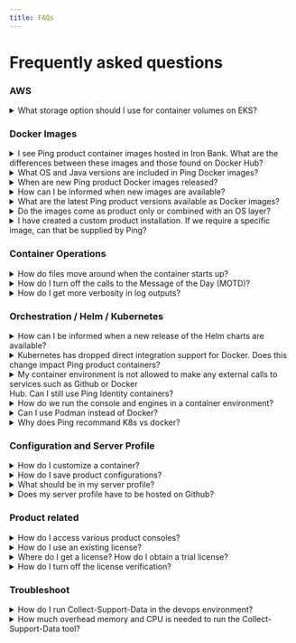 ```yaml
---
title: FAQs
---
```


# Frequently asked questions

### AWS

<details>
  <summary>What storage option should I use for container volumes on EKS?</summary>

Ping recommends the use of EBS volumes for container volumes on EKS.  EFS is not supported. For more information, please visit <a href="https://devops.pingidentity.com/reference/awsStorage/">AWS Storage Considerations</a>.
</details>

### Docker Images

<details>
  <summary>I see Ping product container images hosted in Iron Bank. What are the differences between these images and those found on Docker Hub?</summary>

<a href="https://docs-ironbank.dso.mil/">Iron Bank</a> is a container image repository intended to host images for those environments requiring additional security, such as for FedRAMP certification and similar situations. Ping does not build these images, but rather they are created by a Ping partner. These images contain the same product code as found on Docker Hub; however, the OS and JDK used in building the container images are chosen by the partner as per their requirements.  You can have full confidence in these images.  If you encounter a problem related to an image provided through Iron Bank, you can open a ticket through your normal Ping support channels, indicating that it is an Iron Bank image in question.
</details>


<details>
  <summary>What OS and Java versions are included in Ping Docker images?</summary>

The operating system (OS) shims used for our images are Alpine and Red Hat UBI.  The UBI-based images are intended for Openshift deployments, while Alpine should be used in most other situations. For more information on the choice of Alpine, please visit <a href="https://devops.pingidentity.com/docker-images/imageSupport/#supported-os-shim">Supported OS Shim</a>.  The Java version currently included in our images is OpenJDK 17 and the distribution used is <a href="https://bell-sw.com/libericajdk/">BellSoft Liberica.</a>
</details>

<details>
  <summary>When are new Ping product Docker images released?</summary>

Typically, Docker images are released on a monthly basis during the first full week of the month.  The images are tagged YYMM, with the month indicating the complete month prior.  So, tag "2303", representing the work from March 2023, would be released in early April.  As we mature our processes, the frequency and timing of these images will more closely align with product releases.
</details>

<details>
  <summary>How can I be informed when new images are available?</summary>

You can watch the <a href="https://github.com/pingidentity/pingidentity-docker-builds/">docker-builds GitHub repository</a> for the Ping Identity product line. Select the "custom" option to receive notification when a release occurs.  Releases in the docker-builds repository correspond to the publishing of images in Docker Hub.
</details>

<details>
  <summary>What are the latest Ping product versions available as Docker images?</summary>

The latest Ping product images are tagged with <mark><b>{RELEASE}-{PRODUCT VERSION}</b></mark>. You can find more information about our latest product images by consulting the <a href="https://devops.pingidentity.com/docker-images/productVersionMatrix/">Product Version matrix</a>.
</details>

<details>
  <summary>Do the images come as product only or combined with an OS layer?</summary>

The DevOps program uses <mark><b>Alpine</b></mark> as its base OS shim for all images. For more information please visit <a href="https://devops.pingidentity.com/docker-images/imageSupport/#supported-os-shim">Supported OS Shim</a>.
</details>

<details>
  <summary>I have created a custom product installation. If we require a specific image, can that be supplied by Ping?
</summary>

We do not provide custom images, but you are welcome to build the image locally with your customized bits. For more information, see <a href="https://devops.pingidentity.com/how-to/buildLocal/">Build Local Images</a>.<br>

It is important to note using a custom image might affect support options and timing.
</details>

### Container Operations

<details>
  <summary>How do files move around when the container starts up?</summary>

To find out how our files are moved at start up, please visit <a href="https://devops.pingidentity.com/reference/config/#file-flowchart-example">File Flowchart</a>.
</details>

<details>
  <summary>How do I turn off the calls to the Message of the Day (MOTD)?</summary>

Set the environment variable in PingBase to: <mark><b>MOTD_URL=""</b></mark>
<p>For more information about the PingBase environment variables, please visit <a href="https://devops.pingidentity.com/docker-images/pingbase/">PingBase</a>.</p>
</details>

<details>
  <summary>How do I get more verbosity in log outputs?</summary>

Set the environment variables in PingBase to: <mark><b>VERBOSE=“true”</b></mark>
<p>For more information about the PingBase environment variables, please visit <a href="https://devops.pingidentity.com/docker-images/pingbase/">PingBase</a></p>
</details>

### Orchestration / Helm / Kubernetes

<details>
  <summary>How can I be informed when a new release of the Helm charts are available?</summary>

You can watch the <a href="https://github.com/pingidentity/helm-charts/">Ping helm-charts GitHub repository</a>. Select the "custom" option to receive notification when a release occurs.  As with the product Docker images, the Helm charts are usually updated once a month.
</details>

<details>
  <summary>Kubernetes has dropped direct integration support for Docker. Does this change impact Ping product containers?</summary>

<p>No. The underlying container runtime has not caused problems with our images.  Please let us know if you encounter errors.  The <mark><b>CRI-O</b></mark> and <mark><b>containerd</b></mark> runtimes have been tested without any known issues.</p>

For more background:<br>

<br>&emsp;The Kubernetes blog post on Docker removal is <a href="https://kubernetes.io/blog/2022/02/17/dockershim-faq/">here</a>.</br>
<br>&emsp;An excellent write up of how it looks is on this  <a href="https://kodekloud.com/blog/kubernetes-removed-docker-what-happens-now/">page</a>.</br>
</details>

<details>
  <summary>My container environment is not allowed to make any external calls to services such as Github or Docker <br> Hub. Can I still use Ping Identity containers? </br> </summary>

<p>Yes. This practice is common in production scenarios. To use Ping Identity containers in this situation:</p>

<br>&emsp;1. Use an <a href="https://devops.pingidentity.com/how-to/existingLicense">Existing License</a>.</br>
<br>&emsp;2. Use an empty remote profile <mark><b>SERVER_PROFILE_URL=""</b></mark>.  Optionally, you can build your profile into the image, visit <a href="https://devops.pingidentity.com/how-to/profiles/">Server Profiles</a> for more information.</br>
<br>&emsp;3. Turn off license verification with <mark><b>MUTE_LICENSE_VERIFICATION="true"</b></mark>.</br>
<br>&emsp;4. Turn off calls to the Message of the Day (MOTD) with <mark><b>MOTD_URL=""</b></mark>.</br>
</details>

<details>
  <summary>How do we run the console and engines in a container environment?</summary>

The helm chart supports instantiating both consoles and engines.  Ingress to the consoles would have to be laid out for UI access.
<p>For more information about the Ping's Helm Charts, please visit <a href="https://helm.pingidentity.com/">Ping Helm</a></p>
</details>

<details>
  <summary>Can I use Podman instead of Docker?</summary>

Yes, just like Docker, you will be able to use Podman for container orchestration.
</details>

<details>
  <summary>Why does Ping recommand K8s vs docker?</summary>

<br>&emsp;1. Docker or a pure container solution like ECS by itself is generally not as robust or resilient as a K8s environment. While managed Docker services like ECS provide some of the functionality of Kubernetes, you are locked into that provider and you would have a different experience at Google, Azure, or another cloud provider. Kubernetes, even managed services like EKS, provides more flexibility and portability.</br>
<br>&emsp;2. It is the model we use for our SaaS offerings, so internal teams at Ping are more familiar with this model.</br>
<br>&emsp;3. Orchestration among multiple applications and services is native to Kubernetes, a bit of an add-on with Container-only services.</br>
<br>&emsp;4. Workload management using Kubernetes native objects, such as Horizontal Pod Autoscaling, Node scaling and so on.</br>
<br>&emsp;5. Management through Infrastructure-as-Code principles using Helm Charts and Values files.</br>
</details>

### Configuration and Server Profile

<details>
  <summary>How do I customize a container?</summary>

There are many ways to customize the container for a Ping product. For example, you can create a customized server profile to save a configuration.
<p>To find more ways on how to customize a container, see <a href="https://devops.pingidentity.com/reference/config/#customizing-the-containers">Customizing Containers</a>.</p>
</details>

<details>
  <summary>How do I save product configurations?</summary>

In order to save configurations, create a server profile and store in a server profile repository.  This repository can be used to pass the configuration into the runtime environment. For help with creating a custom server profile, visit <a href="https://devops.pingidentity.com/how-to/profiles/">Server Profiles</a>.
<p></p>

<p><b>Examples of how to get the profile data from the different products:</b></p>


&emsp; <a href="https://devops.pingidentity.com/how-to/buildPingFederateProfile/">PingFederate</a> Profile
```
curl -k https://localhost:9999/pf-admin-api/v1/bulk/export?includeExternalResources=false \
-u administrator:2FederateM0re \
-H 'X-XSRF-Header: PingFederate' \
-o data.json
```
&emsp; PingAccess Profile
```
curl -k https://localhost:9000/pa-admin-api/v3/config/export \
-u administrator:2FederateM0re \
-H "X-XSRF-Header: PingAccess" \
-o data.json
```
&emsp; <a href="https://devops.pingidentity.com/how-to/buildPingDirectoryProfile/">PingDirectory</a> Profile
```
kubectl exec -it pingdirectory-0 \
-- manage-profile generate-profile \
--profileRoot /tmp/pd.profile
```
</details>

<details>
  <summary>What should be in my server profile?</summary>

For more information about what information should be in the server profile consist, please visit <a href="https://devops.pingidentity.com/how-to/containerAnatomy/">Container Anatomy</a> and <a href="https://devops.pingidentity.com/reference/profileStructures/">Profile Structures</a>.
</details>

<details>
  <summary>Does my server profile have to be hosted on Github?</summary>

No, it can be any <a href="https://devops.pingidentity.com/how-to/profiles/#using-your-github-repository">Public</a> or <a href="https://devops.pingidentity.com/how-to/privateRepos/">Private</a> git repository.
<p>You are also able to use a <a href="https://devops.pingidentity.com/how-to/profiles/#using-local-directories">Local Directory</a> as your repository, which is convenient for testing and development.</p>
</details>

### Product related

<details>
  <summary>How do I access various product consoles?</summary>

For a Helm-deployed stack, there are two basic ways you can access the consoles.
<p></p>

<p>1. PortForward to the pod to access with localhost.</p>
<p>&emsp; <mark><b>kubectl port-forward &#60;podName&#62; &#60;containerPort&#62;:&#60;localPort&#62;</b></mark></p>
2. Using Helm, add the ingress definition in the yaml file in order to access the container with a URL. See <a href="https://devops.pingidentity.com/deployment/deployHelmLocalIngress/#create-ingresses">Creating Ingresses</a>. You must have an ingress controller in your cluster for the ingress to work.
</details>

<details>
  <summary>How do I use an existing license?</summary>

You can mount the license in the container's <mark><b>opt/in</b></mark> directory. Please see <a href="https://devops.pingidentity.com/how-to/existingLicense/">using existing licenses</a> for more information.
</details>

<details>
  <summary>Where do I get a license?  How do I obtain a trial license?</summary>
<p></p>
The DevOps team at Ping is not responsible for issuing supported product licenses.  We provide a temporary license through the DevOps program. <a href="https://devops.pingidentity.com/how-to/devopsRegistration/">After signing up</a>, you can use the provided credentials to get a short-term license to use in evaluating Ping products running in containers.
<p></p>
If you want to use Ping products in production environments, you are required to purchase a valid license. <a href="https://www.pingidentity.com/en/company/contact-sales.html">Contact our sales department</a> for more information.
</details>

<details>
  <summary>How do I turn off the license verification?</summary>

Set the environment variable in PingBase to: <mark><b>MUTE_LICENSE_VERIFICATION="true"</b></mark>
<p>For more information about the PingBase environment variables, please visit <a href="https://devops.pingidentity.com/docker-images/pingbase/">PingBase</a>.</p>
</details>

### Troubleshoot

<details>
  <summary>How do I run Collect-Support-Data in the devops environment?</summary>

You will need to modify the liveness probe to always exit 0 and the readiness probe to always exit 1. These changes will give you enough time to capture the CSD without it crashing or trying to serve live traffic.
<p>For more information about the Collect-Support-Data, please visit <a href="https://support.pingidentity.com/s/article/collect-support-data-tool">CSD</a>.</p>
</details>

<details>
  <summary>How much overhead memory and CPU is needed to run the Collect-Support-Data tool?</summary>

By default, this value is set to 1GB. You would need to add additional memory (1GB to 2GB) to the heap for the server. In terms of CPU, the CSD uses whatever is available.
<p>For more information about the Collect-Support-Data, please visit <a href="https://support.pingidentity.com/s/article/collect-support-data-tool">CSD</a>.</p>
</details>
